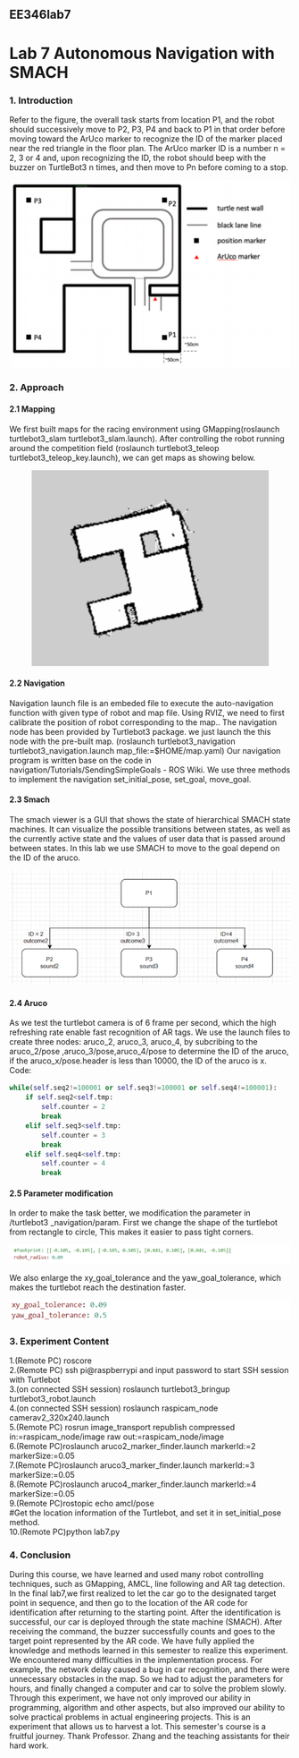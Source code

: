 ## EE346lab7
# Lab 7 Autonomous Navigation with SMACH

### 1. Introduction

Refer to the figure, the overall task starts from location P1, and the robot should successively move to P2, P3, P4 and back to P1 in that order before moving toward the ArUco marker to recognize the ID of the marker placed near the red triangle in the floor plan. The ArUco marker ID is a number n = 2, 3 or 4 and, upon recognizing the ID, the robot should beep with the buzzer on TurtleBot3 n times, and then move to Pn before coming to a stop. 

<div align=center>
<img src="https://github.com/wansaisuccessful/EE346lab7/blob/main/figures/2.png"/>
</div>

### 2. Approach 

#### 2.1 Mapping

We first built maps for the racing environment using GMapping(roslaunch turtlebot3_slam turtlebot3_slam.launch). After controlling the robot running around the competition field (roslaunch turtlebot3_teleop turtlebot3_teleop_key.launch), we can get maps as showing below.

<div align=center>
<img src="https://github.com/wansaisuccessful/EE346lab7/blob/main/figures/3.png"/>
</div>                    

#### 2.2 Navigation

Navigation launch file is an embeded file to execute the auto-navigation function with given type of robot and map file. Using RVIZ, we need to first calibrate the position of robot corresponding to the map.. The navigation node has been provided by Turtlebot3 package. we just launch the this node with the pre-built map. 
(roslaunch turtlebot3_navigation turtlebot3_navigation.launch map_file:=$HOME/map.yaml)
Our navigation program is written base on the code in navigation/Tutorials/SendingSimpleGoals - ROS Wiki. We use three methods to implement the navigation set_initial_pose, set_goal, move_goal.

#### 2.3 Smach

The smach viewer is a GUI that shows the state of hierarchical SMACH state machines. It can visualize the possible transitions between states, as well as the currently active state and the values of user data that is passed around between states. In this lab we use SMACH to move to the goal depend on the ID of the aruco.

<div align=center>
<img src="https://github.com/wansaisuccessful/EE346lab7/blob/main/figures/1.png"/>
</div>

#### 2.4  Aruco 

As we test the turtlebot camera is of 6 frame per second, which the high refreshing rate enable fast recognition of AR tags. We use the launch files to create three nodes: aruco_2, aruco_3, aruco_4, by subcribing to the aruco_2/pose ,aruco_3/pose,aruco_4/pose to determine the ID of the aruco, if the aruco_x/pose.header is less than 10000, the ID of the aruco is x.
Code:

```python
while(self.seq2!=100001 or self.seq3!=100001 or self.seq4!=100001):
    if self.seq2<self.tmp:
        self.counter = 2
        break
    elif self.seq3<self.tmp:
        self.counter = 3
        break
    elif self.seq4<self.tmp:
        self.counter = 4
        break
```

#### 2.5 Parameter modification

In order to make the task better, we modification the parameter in /turtlebot3 _navigation/param. First we change the shape of the turtlebot from rectangle to circle, This makes it easier to pass tight corners.

<div align=center>
<img src="https://github.com/wansaisuccessful/EE346lab7/blob/main/figures/4.png"/>
</div>

We also enlarge the xy_goal_tolerance and the yaw_goal_tolerance, which makes the turtlebot reach the destination faster.

<div align=center>
<img src="https://github.com/wansaisuccessful/EE346lab7/blob/main/figures/5.png"/>
</div>

### 3. Experiment Content

1.(Remote PC) roscore \
2.(Remote PC) ssh pi@raspberrypi and input password to start SSH session with Turtlebot \
3.(on connected SSH session) roslaunch turtlebot3_bringup turtlebot3_robot.launch \
4.(on connected SSH session) roslaunch raspicam_node camerav2_320x240.launch \
5.(Remote PC) rosrun image_transport republish compressed in:=raspicam_node/image raw out:=raspicam_node/image \
6.(Remote PC)roslaunch aruco2_marker_finder.launch markerId:=2 markerSize:=0.05 \
7.(Remote PC)roslaunch aruco3_marker_finder.launch markerId:=3 markerSize:=0.05 \
8.(Remote PC)roslaunch aruco4_marker_finder.launch markerId:=4 markerSize:=0.05 \
9.(Remote PC)rostopic echo amcl/pose \
           #Get the location information of the Turtlebot, and set it in set_initial_pose method. \
10.(Remote PC)python lab7.py

### 4. Conclusion
During this course, we have learned and used many robot controlling techniques, such as GMapping, AMCL, line following and AR tag detection. In the final lab7,we first realized to let the car go to the designated target point in sequence, and then go to the location of the AR code for identification after returning to the starting point. After the identification is successful, our car is deployed through the state machine (SMACH). After receiving the command, the buzzer successfully counts and goes to the target point represented by the AR code. We have fully applied the knowledge and methods learned in this semester to realize this experiment. We encountered many difficulties in the implementation process. For example, the network delay caused a bug in car recognition, and there were unnecessary obstacles in the map. So we had to adjust the parameters for hours, and finally changed a computer and car to solve the problem slowly. Through this experiment, we have not only improved our ability in programming, algorithm and other aspects, but also improved our ability to solve practical problems in actual engineering projects. This is an experiment that allows us to harvest a lot. This semester's course is a fruitful journey. Thank Professor. Zhang and the teaching assistants for their hard work.
